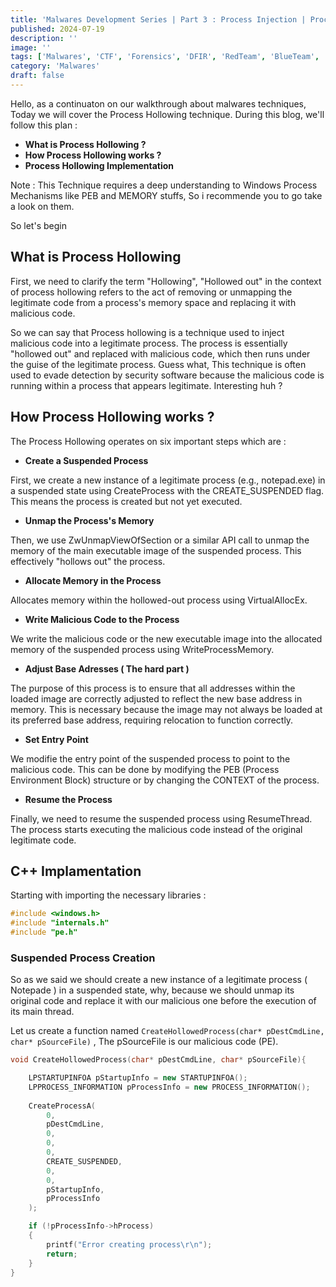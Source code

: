 ```yaml
---
title: 'Malwares Development Series | Part 3 : Process Injection | Process Hollowing'
published: 2024-07-19
description: ''
image: ''
tags: ['Malwares', 'CTF', 'Forensics', 'DFIR', 'RedTeam', 'BlueTeam', 'APT', 'Threat Hunting']
category: 'Malwares'
draft: false 
---
```


Hello, as a continuaton on our walkthrough about malwares techniques, Today we will cover the Process Hollowing technique.
During this blog, we'll follow this plan :

- **What is Process Hollowing ?**
- **How Process Hollowing works ?**
- **Process Hollowing Implementation**

Note : This Technique requires a deep understanding to Windows Process Mechanisms like PEB and MEMORY stuffs, So i recommende you to go take a look on them.

So let's begin

## What is Process Hollowing

First, we need to clarify the term "Hollowing", "Hollowed out" in the context of process hollowing refers to the act of removing or unmapping the legitimate code from a process's memory space and replacing it with malicious code.

So we can say that Process hollowing is a technique used to inject malicious code into a legitimate process. The process is essentially "hollowed out" and replaced with malicious code, which then runs under the guise of the legitimate process. Guess what, This technique is often used to evade detection by security software because the malicious code is running within a process that appears legitimate. Interesting huh ?

## How Process Hollowing works ?

The Process Hollowing operates on six important steps which are :

- **Create a Suspended Process**

First, we create a new instance of a legitimate process (e.g., notepad.exe) in a suspended state using CreateProcess with the CREATE_SUSPENDED flag. This means the process is created but not yet executed.

- **Unmap the Process's Memory**

Then, we use ZwUnmapViewOfSection or a similar API call to unmap the memory of the main executable image of the suspended process. This effectively "hollows out" the process.

- **Allocate Memory in the Process**
    
Allocates memory within the hollowed-out process using VirtualAllocEx.

- **Write Malicious Code to the Process**

We write the malicious code or the new executable image into the allocated memory of the suspended process using WriteProcessMemory.

- **Adjust Base Adresses ( The hard part )**

The purpose of this process is to ensure that all addresses within the loaded image are correctly adjusted to reflect the new base address in memory. This is necessary because the image may not always be loaded at its preferred base address, requiring relocation to function correctly.

- **Set Entry Point**
    
We modifie the entry point of the suspended process to point to the malicious code. This can be done by modifying the PEB (Process Environment Block) structure or by changing the CONTEXT of the process.

- **Resume the Process**
    
Finally, we need to resume the suspended process using ResumeThread. The process starts executing the malicious code instead of the original legitimate code.

## C++ Implamentation

Starting with importing the necessary libraries :

```cpp
#include <windows.h>
#include "internals.h"
#include "pe.h"
```

### Suspended Process Creation

So as we said we should create a new instance of a legitimate process ( Notepade ) in a suspended state, why, because we should unmap its original code and replace it with our malicious one before the execution of its main thread.

Let us create a function named ```CreateHollowedProcess(char* pDestCmdLine, char* pSourceFile)``` , The pSourceFile is our malicious code (PE).
```cpp
void CreateHollowedProcess(char* pDestCmdLine, char* pSourceFile){

    LPSTARTUPINFOA pStartupInfo = new STARTUPINFOA();
    LPPROCESS_INFORMATION pProcessInfo = new PROCESS_INFORMATION();
    
    CreateProcessA(
        0,
        pDestCmdLine,      
        0, 
        0, 
        0, 
        CREATE_SUSPENDED, 
        0, 
        0, 
        pStartupInfo, 
        pProcessInfo
    );

    if (!pProcessInfo->hProcess)
    {
        printf("Error creating process\r\n");
        return;
    }
}
```






